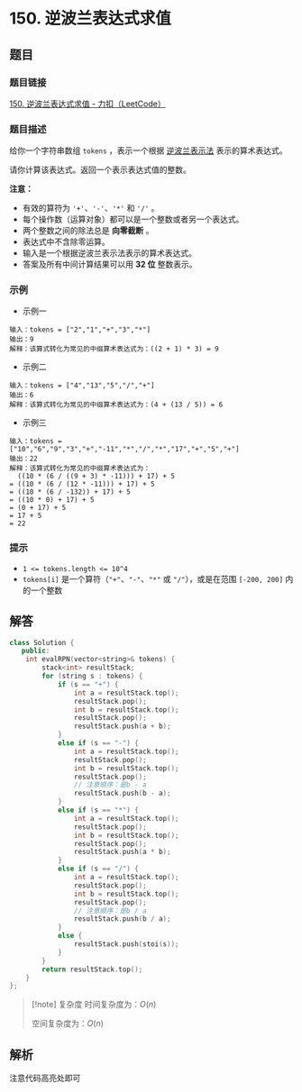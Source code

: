 # 150. 逆波兰表达式求值
## 题目

### 题目链接
[150. 逆波兰表达式求值 - 力扣（LeetCode）](https://leetcode.cn/problems/evaluate-reverse-polish-notation/description/)

### 题目描述
给你一个字符串数组 `tokens` ，表示一个根据 [逆波兰表示法](https://baike.baidu.com/item/%E9%80%86%E6%B3%A2%E5%85%B0%E5%BC%8F/128437) 表示的算术表达式。

请你计算该表达式。返回一个表示表达式值的整数。

**注意：**

- 有效的算符为 `'+'`、`'-'`、`'*'` 和 `'/'` 。
- 每个操作数（运算对象）都可以是一个整数或者另一个表达式。
- 两个整数之间的除法总是 **向零截断** 。
- 表达式中不含除零运算。
- 输入是一个根据逆波兰表示法表示的算术表达式。
- 答案及所有中间计算结果可以用 **32 位** 整数表示。

### 示例
- 示例一
```text
输入：tokens = ["2","1","+","3","*"]
输出：9
解释：该算式转化为常见的中缀算术表达式为：((2 + 1) * 3) = 9
```
- 示例二
```text
输入：tokens = ["4","13","5","/","+"]
输出：6
解释：该算式转化为常见的中缀算术表达式为：(4 + (13 / 5)) = 6
```
- 示例三
```text
输入：tokens = ["10","6","9","3","+","-11","*","/","*","17","+","5","+"]
输出：22
解释：该算式转化为常见的中缀算术表达式为：
  ((10 * (6 / ((9 + 3) * -11))) + 17) + 5
= ((10 * (6 / (12 * -11))) + 17) + 5
= ((10 * (6 / -132)) + 17) + 5
= ((10 * 0) + 17) + 5
= (0 + 17) + 5
= 17 + 5
= 22
```

### 提示
- `1 <= tokens.length <= 10^4`
- `tokens[i]` 是一个算符（`"+"`、`"-"`、`"*"` 或 `"/"`），或是在范围 `[-200, 200]` 内的一个整数

## 解答

```Cpp hl:18-19,33-34
class Solution {
   public:
    int evalRPN(vector<string>& tokens) {
        stack<int> resultStack;
        for (string s : tokens) {
            if (s == "+") {
                int a = resultStack.top();
                resultStack.pop();
                int b = resultStack.top();
                resultStack.pop();
                resultStack.push(a + b);
            }
            else if (s == "-") {
                int a = resultStack.top();
                resultStack.pop();
                int b = resultStack.top();
                resultStack.pop();
                // 注意顺序：是b - a
                resultStack.push(b - a);
            }
            else if (s == "*") {
                int a = resultStack.top();
                resultStack.pop();
                int b = resultStack.top();
                resultStack.pop();
                resultStack.push(a * b);
            }
            else if (s == "/") {
                int a = resultStack.top();
                resultStack.pop();
                int b = resultStack.top();
                resultStack.pop();
                // 注意顺序：是b / a
                resultStack.push(b / a);
            }
            else {
                resultStack.push(stoi(s));
            }
        }
        return resultStack.top();
    }
};
```

>[!note] 复杂度
>时间复杂度为：$O(n)$
>
>空间复杂度为：$O(n)$


## 解析

注意代码高亮处即可
